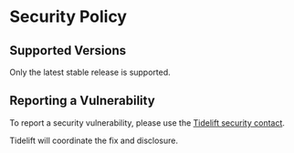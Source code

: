# Security Policy

## Supported Versions

Only the latest stable release is supported.

## Reporting a Vulnerability

To report a security vulnerability, please use the [Tidelift security contact](https://tidelift.com/security).

Tidelift will coordinate the fix and disclosure.
